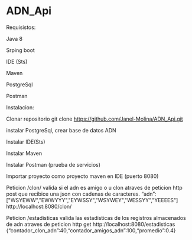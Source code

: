 # ADN_Api


Requisistos:

Java 8

Srping boot

IDE (Sts)

Maven

PostgreSql

Postman


Instalacion:

Clonar repositorio git clone https://github.com/Janel-Molina/ADN_Api.git

instalar PostgreSql, crear base de datos ADN

Instalar IDE(Sts)

Instalar Maven

Instalar Postman (prueba de servicios)

Importar proyecto como proyecto maven en IDE (puerto 8080)


Peticion /clon/  valida si el adn es amigo o u clon atraves de peticion http post que recibice una json con cadenas de caracteres.
“adn”:["WSYEWW","EWWYYY","EYWSSY","WSYWEY","WESSYY","YEEEES"]
http://localhost:8080/clon/ 

Peticion /estadisticas valida las estadisticas de los registros almacenados de adn atraves de peticion http get
http://localhost:8080/estadisticas
{“contador_clon_adn”:40,“contador_amigos_adn”:100,“promedio”:0.4}
